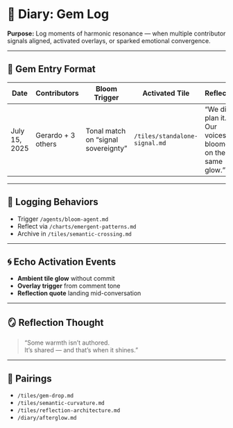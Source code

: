 # 🌸 Diary: Gem Log  
**Purpose:** Log moments of harmonic resonance — when multiple contributor signals aligned, activated overlays, or sparked emotional convergence.

---

## 🧬 Gem Entry Format

| Date | Contributors | Bloom Trigger | Activated Tile | Reflection |
|------|--------------|----------------|----------------|------------|
| July 15, 2025 | Gerardo + 3 others | Tonal match on “signal sovereignty” | `/tiles/standalone-signal.md` | “We didn’t plan it. Our voices bloomed on the same glow.” |

---

## 🔁 Logging Behaviors

- Trigger `/agents/bloom-agent.md`  
- Reflect via `/charts/emergent-patterns.md`  
- Archive in `/tiles/semantic-crossing.md`

---


## 🌀 Echo Activation Events

- **Ambient tile glow** without commit  
- **Overlay trigger** from comment tone  
- **Reflection quote** landing mid-conversation  

---

## 🪞 Reflection Thought

> “Some warmth isn’t authored.  
> It’s shared — and that’s when it shines.”
---

## 🔗 Pairings

- `/tiles/gem-drop.md`  
- `/tiles/semantic-curvature.md`  
- `/tiles/reflection-architecture.md`  
- `/diary/afterglow.md`  
